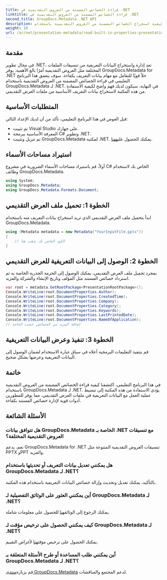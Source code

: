 ```yaml
---
title: قراءة الخصائص المضمنة من العروض التقديمية في .NET
linktitle: قراءة الخصائص المضمنة من العروض التقديمية في .NET
second_title: GroupDocs.Metadata .NET API
description: تعرف على كيفية استخراج الخصائص المضمنة من العروض التقديمية باستخدام GroupDocs.Metadata لـ .NET في هذا البرنامج التعليمي الشامل.
weight: 10
url: /ar/net/presentation-metadata/read-built-in-properties-presentations/
---
```

## مقدمة
في مجال تطوير .NET، تعد إدارة واستخراج البيانات التعريفية من تنسيقات الملفات المختلفة مثل العروض التقديمية أمرًا بالغ الأهمية. يوفر GroupDocs.Metadata for .NET حلاً قويًا للتعامل مع مهام بيانات التعريف بكفاءة. سوف يتعمق هذا البرنامج التعليمي في قراءة الخصائص المضمنة من العروض التقديمية باستخدام GroupDocs.Metadata لـ .NET. في النهاية، سيكون لديك فهم واضح لكيفية الاستفادة من هذه المكتبة لاستخراج بيانات التعريف الأساسية من ملفات العرض التقديمي.
## المتطلبات الأساسية
قبل الغوص في هذا البرنامج التعليمي، تأكد من أن لديك الإعداد التالي:
- تم تثبيت Visual Studio على جهازك.
- المعرفة الأساسية ببرمجة C# وتطوير .NET.
-  تم تنزيل وتثبيت GroupDocs.Metadata لمكتبة .NET. يمكنك الحصول عليه[هنا](https://releases.groupdocs.com/metadata/net/).

## استيراد مساحات الأسماء
أولاً، قم باستيراد مساحات الأسماء الضرورية في مشروع C# الخاص بك لاستخدام وظائف GroupDocs.Metadata.
```csharp
using System;
using GroupDocs.Metadata;
using GroupDocs.Metadata.Formats.Document;
```
## الخطوة 1: تحميل ملف العرض التقديمي
ابدأ بتحميل ملف العرض التقديمي الذي تريد استخراج بيانات التعريف منه باستخدام GroupDocs.Metadata.
```csharp
using (Metadata metadata = new Metadata("YourInputFile.pptx"))
{
    // الكود الخاص بك يذهب هنا
}
```
## الخطوة 2: الوصول إلى البيانات التعريفية للعرض التقديمي
بمجرد تحميل ملف العرض التقديمي، يمكنك الوصول إلى الحزمة الجذرية الخاصة به ثم استرداد خصائص المستند مثل المؤلف وتاريخ الإنشاء والشركة والمزيد.
```csharp
var root = metadata.GetRootPackage<PresentationRootPackage>();
Console.WriteLine(root.DocumentProperties.Author);
Console.WriteLine(root.DocumentProperties.CreatedTime);
Console.WriteLine(root.DocumentProperties.Company);
Console.WriteLine(root.DocumentProperties.Category);
Console.WriteLine(root.DocumentProperties.Keywords);
Console.WriteLine(root.DocumentProperties.LastPrintedDate);
Console.WriteLine(root.DocumentProperties.NameOfApplication);
// إضافة المزيد من الخصائص حسب الحاجة
```
## الخطوة 3: تنفيذ وعرض البيانات التعريفية
قم بتنفيذ التعليمات البرمجية أعلاه في سياق عبارة الاستخدام لضمان الوصول إلى البيانات التعريفية وعرضها بشكل صحيح.

## خاتمة
في هذا البرنامج التعليمي، اكتشفنا كيفية قراءة الخصائص المضمنة من العروض التقديمية باستخدام GroupDocs.Metadata لـ .NET. يؤدي الاستفادة من هذه المكتبة إلى تبسيط عملية العمل مع البيانات التعريفية في ملفات العرض التقديمي، مما يوفر للمطورين أدوات قوية لإدارة خصائص المستند بكفاءة.

## الأسئلة الشائعة
### هل تتوافق بيانات GroupDocs.Metadata الخاصة بـ .NET مع تنسيقات العروض التقديمية المختلفة؟
نعم، يدعم GroupDocs.Metadata for .NET تنسيقات العروض التقديمية المتنوعة مثل PPTX وPPT والمزيد.
### هل يمكنني تعديل بيانات التعريف أو تحديثها باستخدام GroupDocs.Metadata لـ .NET؟
بالتأكيد، يمكنك تعديل وتحديث وإزالة خصائص البيانات التعريفية باستخدام هذه المكتبة.
### أين يمكنني العثور على الوثائق التفصيلية لـ GroupDocs.Metadata لـ .NET؟
 يمكنك الرجوع إلى الوثائق[هنا](https://tutorials.groupdocs.com/metadata/net/) للحصول على معلومات شاملة.
### كيف يمكنني الحصول على ترخيص مؤقت لـ GroupDocs.Metadata لـ .NET؟
 يمكنك الحصول على ترخيص مؤقت[هنا](https://purchase.groupdocs.com/temporary-license/) لأغراض التقييم.
### أين يمكنني طلب المساعدة أو طرح الأسئلة المتعلقة بـ GroupDocs.Metadata لـ .NET؟
 قم بزيارة[منتدى GroupDocs.Metadata](https://forum.groupdocs.com/c/metadata/14) لدعم المجتمع والمناقشات.
